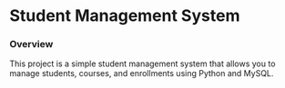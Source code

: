 # Student Management System

### Overview
This project is a simple student management system that allows you to manage students, courses, and enrollments using Python and MySQL.

